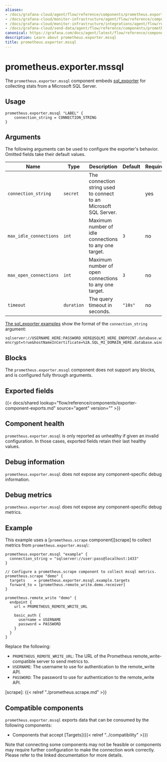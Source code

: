 ```yaml
---
aliases:
- /docs/grafana-cloud/agent/flow/reference/components/prometheus.exporter.mssql/
- /docs/grafana-cloud/monitor-infrastructure/agent/flow/reference/components/prometheus.exporter.mssql/
- /docs/grafana-cloud/monitor-infrastructure/integrations/agent/flow/reference/components/prometheus.exporter.mssql/
- /docs/grafana-cloud/send-data/agent/flow/reference/components/prometheus.exporter.mssql/
canonical: https://grafana.com/docs/agent/latest/flow/reference/components/prometheus.exporter.mssql/
description: Learn about prometheus.exporter.mssql
title: prometheus.exporter.mssql
---
```


# prometheus.exporter.mssql

The `prometheus.exporter.mssql` component embeds
[sql_exporter](https://github.com/burningalchemist/sql_exporter) for collecting stats from a Microsoft SQL Server.

## Usage

```river
prometheus.exporter.mssql "LABEL" {
    connection_string = CONNECTION_STRING
}
```

## Arguments

The following arguments can be used to configure the exporter's behavior.
Omitted fields take their default values.

| Name                   | Type       | Description                                                       | Default | Required |
| ---------------------- | ---------- | ----------------------------------------------------------------- | ------- | -------- |
| `connection_string`    | `secret`   | The connection string used to connect to an Microsoft SQL Server. |         | yes      |
| `max_idle_connections` | `int`      | Maximum number of idle connections to any one target.             | `3`     | no       |
| `max_open_connections` | `int`      | Maximum number of open connections to any one target.             | `3`     | no       |
| `timeout`              | `duration` | The query timeout in seconds.                                     | `"10s"` | no       |

[The sql_exporter examples](https://github.com/burningalchemist/sql_exporter/blob/master/examples/azure-sql-mi/sql_exporter.yml#L21) show the format of the `connection_string` argument:

```conn
sqlserver://USERNAME_HERE:PASSWORD_HERE@SQLMI_HERE_ENDPOINT.database.windows.net:1433?encrypt=true&hostNameInCertificate=%2A.SQL_MI_DOMAIN_HERE.database.windows.net&trustservercertificate=true
```

## Blocks

The `prometheus.exporter.mssql` component does not support any blocks, and is configured
fully through arguments.

## Exported fields

{{< docs/shared lookup="flow/reference/components/exporter-component-exports.md" source="agent" version="<AGENT VERSION>" >}}

## Component health

`prometheus.exporter.mssql` is only reported as unhealthy if given
an invalid configuration. In those cases, exported fields retain their last
healthy values.

## Debug information

`prometheus.exporter.mssql` does not expose any component-specific
debug information.

## Debug metrics

`prometheus.exporter.mssql` does not expose any component-specific
debug metrics.

## Example

This example uses a [`prometheus.scrape` component][scrape] to collect metrics
from `prometheus.exporter.mssql`:

```river
prometheus.exporter.mssql "example" {
  connection_string = "sqlserver://user:pass@localhost:1433"
}

// Configure a prometheus.scrape component to collect mssql metrics.
prometheus.scrape "demo" {
  targets    = prometheus.exporter.mssql.example.targets
  forward_to = [prometheus.remote_write.demo.receiver]
}

prometheus.remote_write "demo" {
  endpoint {
    url = PROMETHEUS_REMOTE_WRITE_URL

    basic_auth {
      username = USERNAME
      password = PASSWORD
    }
  }
}
```

Replace the following:

- `PROMETHEUS_REMOTE_WRITE_URL`: The URL of the Prometheus remote_write-compatible server to send metrics to.
- `USERNAME`: The username to use for authentication to the remote_write API.
- `PASSWORD`: The password to use for authentication to the remote_write API.

[scrape]: {{< relref "./prometheus.scrape.md" >}}

<!-- START GENERATED COMPATIBLE COMPONENTS -->

## Compatible components

`prometheus.exporter.mssql` exports data that can be consumed by the following components:

- Components that accept [Targets]({{< relref "../compatibility" >}})

Note that connecting some components may not be feasible or components may require further configuration to make the connection work correctly. Please refer to the linked documentation for more details.

<!-- END GENERATED COMPATIBLE COMPONENTS -->
